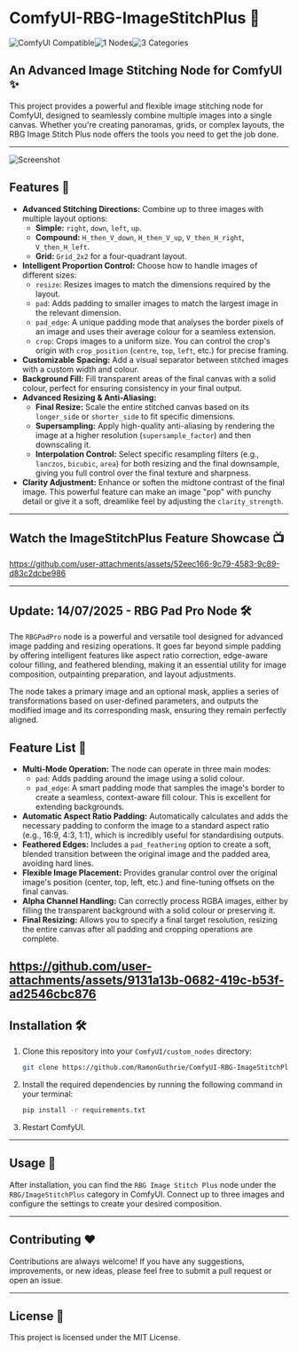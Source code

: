 # ComfyUI-RBG-ImageStitchPlus 🧩
<img src="https://img.shields.io/badge/ComfyUI-Compatible-blue?style=for-the-badge" alt="ComfyUI Compatible"><img src="https://img.shields.io/badge/Nodes-1-green?style=for-the-badge" alt="1 Nodes"><img src="https://img.shields.io/badge/Categories-3-orange?style=for-the-badge" alt="3 Categories">

## An Advanced Image Stitching Node for ComfyUI ✨

This project provides a powerful and flexible image stitching node for ComfyUI, designed to seamlessly combine multiple images into a single canvas. Whether you're creating panoramas, grids, or complex layouts, the RBG Image Stitch Plus node offers the tools you need to get the job done.

---
![Screenshot](https://github.com/user-attachments/assets/9bc5e84f-4d33-46d5-b5c1-0fc21ef7699d)
## Features 🚀

-   **Advanced Stitching Directions:** Combine up to three images with multiple layout options:
    -   **Simple:** `right`, `down`, `left`, `up`.
    -   **Compound:** `H_then_V_down`, `H_then_V_up`, `V_then_H_right`, `V_then_H_left`.
    -   **Grid:** `Grid_2x2` for a four-quadrant layout.
-   **Intelligent Proportion Control:** Choose how to handle images of different sizes:
    -   `resize`: Resizes images to match the dimensions required by the layout.
    -   `pad`: Adds padding to smaller images to match the largest image in the relevant dimension.
    -   `pad_edge`: A unique padding mode that analyses the border pixels of an image and uses their average colour for a seamless extension.
    -   `crop`: Crops images to a uniform size. You can control the crop's origin with `crop_position` (`centre`, `top`, `left`, etc.) for precise framing.
-   **Customizable Spacing:** Add a visual separator between stitched images with a custom width and colour.
-   **Background Fill:** Fill transparent areas of the final canvas with a solid colour, perfect for ensuring consistency in your final output.
-   **Advanced Resizing & Anti-Aliasing:**
    -   **Final Resize:** Scale the entire stitched canvas based on its `longer_side` or `shorter_side` to fit specific dimensions.
    -   **Supersampling:** Apply high-quality anti-aliasing by rendering the image at a higher resolution (`supersample_factor`) and then downscaling it.
    -   **Interpolation Control:** Select specific resampling filters (e.g., `lanczos`, `bicubic`, `area`) for both resizing and the final downsample, giving you full control over the final texture and sharpness.
-   **Clarity Adjustment:** Enhance or soften the midtone contrast of the final image. This powerful feature can make an image "pop" with punchy detail or give it a soft, dreamlike feel by adjusting the `clarity_strength`.
---
## Watch the ImageStitchPlus Feature Showcase 📺  
https://github.com/user-attachments/assets/52eec166-9c79-4583-9c89-d83c2dcbe986

---

## Update: 14/07/2025 - RBG Pad Pro Node 🛠️

The `RBGPadPro` node is a powerful and versatile tool designed for advanced image padding and resizing operations. It goes far beyond simple padding by offering intelligent features like aspect ratio correction, edge-aware colour filling, and feathered blending, making it an essential utility for image composition, outpainting preparation, and layout adjustments.

The node takes a primary image and an optional mask, applies a series of transformations based on user-defined parameters, and outputs the modified image and its corresponding mask, ensuring they remain perfectly aligned.

## Feature List 🚀

- **Multi-Mode Operation:** The node can operate in three main modes:
  - `pad`: Adds padding around the image using a solid colour.
  - `pad_edge`: A smart padding mode that samples the image's border to create a seamless, context-aware fill colour. This is excellent for extending backgrounds.
- **Automatic Aspect Ratio Padding:** Automatically calculates and adds the necessary padding to conform the image to a standard aspect ratio (e.g., 16:9, 4:3, 1:1), which is incredibly useful for standardising outputs.
- **Feathered Edges:** Includes a `pad_feathering` option to create a soft, blended transition between the original image and the padded area, avoiding hard lines.
- **Flexible Image Placement:** Provides granular control over the original image's position (center, top, left, etc.) and fine-tuning offsets on the final canvas.
- **Alpha Channel Handling:** Can correctly process RGBA images, either by filling the transparent background with a solid colour or preserving it.
- **Final Resizing:** Allows you to specify a final target resolution, resizing the entire canvas after all padding and cropping operations are complete.

https://github.com/user-attachments/assets/9131a13b-0682-419c-b53f-ad2546cbc876
---

## Installation 🛠️

1.  Clone this repository into your `ComfyUI/custom_nodes` directory:
    ```bash
    git clone https://github.com/RamonGuthrie/ComfyUI-RBG-ImageStitchPlus.git
    ```
2.  Install the required dependencies by running the following command in your terminal:
    ```bash
    pip install -r requirements.txt
    ```
3. Restart ComfyUI.

---

## Usage 🚀

After installation, you can find the `RBG Image Stitch Plus` node under the `RBG/ImageStitchPlus` category in ComfyUI. Connect up to three images and configure the settings to create your desired composition.

---

## Contributing ❤️

Contributions are always welcome! If you have any suggestions, improvements, or new ideas, please feel free to submit a pull request or open an issue.

---

## License 📜

This project is licensed under the MIT License.
